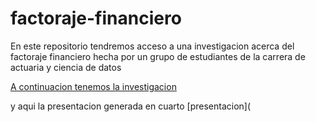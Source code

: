 # factoraje-financiero
En este repositorio tendremos acceso a una investigacion acerca del factoraje financiero hecha por un grupo de estudiantes de la carrera de actuaria y ciencia de datos 

[A continuacion tenemos la investigacion](https://cris2740.github.io/factoraje-financiero/)


y aqui la presentacion generada en cuarto [presentacion](



